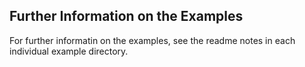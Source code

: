 ## Further Information on the Examples

For further informatin on the examples, see the readme notes
in each individual example directory.
